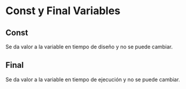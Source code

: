 # Const y Final Variables
## Const
Se da valor a la variable en tiempo de diseño y no se puede cambiar.

## Final
Se da valor a la variable en tiempo de ejecución y no se puede cambiar.
